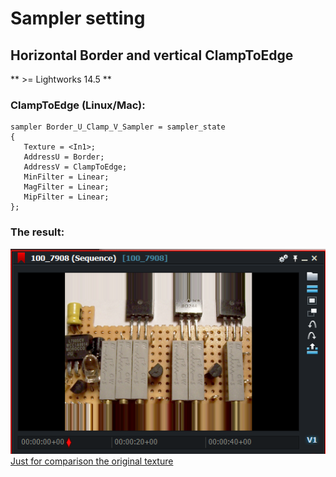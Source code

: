 # Sampler setting  
  ## Horizontal Border and vertical ClampToEdge
   ** >= Lightworks 14.5 **

### ClampToEdge (Linux/Mac):
``` Code
sampler Border_U_Clamp_V_Sampler = sampler_state
{
   Texture = <In1>;
   AddressU = Border;
   AddressV = ClampToEdge;
   MinFilter = Linear;
   MagFilter = Linear;
   MipFilter = Linear;
};
```

### The result:
![](images/UBorder_VClamp.png)  
[Just for comparison the original texture](images/Original.png)  
